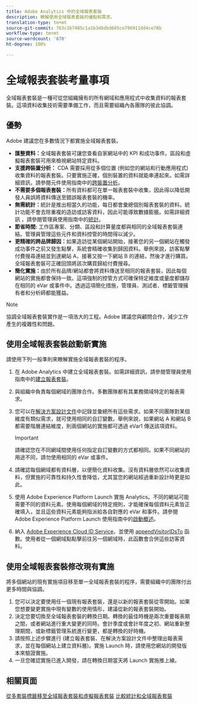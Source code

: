```yaml
---
title: Adobe Analytics 中的全域報表套裝
description: 瞭解使用全域報表套裝的優點和需求。
translation-type: tm+mt
source-git-commit: 763c1b7405c1a1b3d6dbd685ce796911dd4ce78b
workflow-type: tm+mt
source-wordcount: '878'
ht-degree: 100%

---
```



# 全域報表套裝考量事項

全域報表套裝是一種可從您組織擁有的所有網域和應用程式中收集資料的報表套裝。這項資料收集技術需要準備工作，而且需要組織內各團隊的彼此協調。

## 優勢

Adobe 建議您在多數情況下都實施全域報表套裝。

* **匯整資料：**&#x200B;全域報表套裝可讓您查看自家網站中的 KPI 和成功事件。區段和虛擬報表套裝可用來檢視網站特定資料。
* **支援跨裝置分析：** CDA 需要採用從多個位置 (例如您的網站和行動應用程式) 收集資料的報表套裝。只要實施正確，個別裝置的資料就能串連起來。如需詳細資訊，請參閱元件使用指南中的[跨裝置分析](../../components/cda/overview.md)。
* **不需要多個報表套裝：**&#x200B;所有資料都可在單一報表套裝中收集，因此得以降低開發人員誤將資料傳送至錯誤報表套裝的機率。
* **無需統計：**&#x200B;統計是推出相當久的功能，每日都會彙總個別報表套裝的資料。統計功能不會去除重複的造訪或訪客資料，因此可能導致數據膨脹。如需詳細資訊 ，請參閱管理員使用指南中的[統計](../../admin/c-manage-report-suites/rollup-report-suite.md)。
* **節省時間:** 工作區專案、分類、區段和計算量度都與相同的全域報表套裝連結。管理員管理這些元件和資料控管的時間得以減少。
* **更精確的跨品牌歸因：**&#x200B;如果造訪從某個網站開始，接著您的另一個網站在觸發成功事件之前又發生點擊，系統會精確收集到歸因資料。舉例來說，訪客點擊付費搜尋連結並到達網站 A，接著又按一下網站 B 的連結，然後才進行購買。全域報表套裝可正確回頭將該次購買歸給付費搜尋。
* **簡化實施：**&#x200B;由於所有品牌/網站都會將資料傳送至相同的報表套裝，因此每個網站的實施都會保持一致。這項強制的控管方式可確保特定維度或量度都儲存在相同的 eVar 或事件中。透過這項簡化措施，管理員、測試者、標籤管理擁有者和分析師都能獲益。

>[!NOTE]
>
> 協調全域報表套裝實作是一項浩大的工程。Adobe 建議您與顧問合作，減少工作產生的複雜性和問題。

## 使用全域報表套裝啟動新實施

請使用下列一般準則來瞭解實施全域報表套裝的程序。

1. 在 Adobe Analytics 中建立全域報表套裝。如需詳細資訊，請參閱管理員使用指南中的[建立報表套裝](../../admin/admin-console/create-report-suite.md)。
1. 與組織中負責每個網域的團隊合作。多數團隊都有其業務領域特定的報表需求。
1. 您可以在[解決方案設計文件](solution-design.md)中記錄並彙總所有這些需求。如果不同團隊對某個維度有類似需求，就可使用相同的自訂變數。舉例來說，如果網站 A 和網站 B 都需要階層連結維度，則兩個網站的實施都可透過 eVar1 傳送該項資料。

   >[!IMPORTANT]
   >
   > 請確認您在不同網域間使用任何指定自訂變數的方式都相同。如果不同網站的用途不同，請勿使用相同的 eVar 或事件。
1. 請確認每個網域都有資料層，以便簡化資料收集。沒有資料層依然可以收集資料，但實施的可靠性和持久性會降低，尤其當您的網站經過重新設計時更是如此。
1. 使用 Adobe Experience Platform Launch 實施 Analytics。不同的網站可能需要不同的資料元素。使用每個網域的特定規則，才能確保每個資料元素皆正確填入，並且這些資料元素能夠指派給各自對應的 eVar 和事件。請參閱 Adobe Experience Platform Launch 使用指南中的[啟動概述](https://docs.adobe.com/content/help/zh-Hant/launch/using/overview.html)。
1. 納入 [Adobe Experience Cloud ID Service](https://docs.adobe.com/content/help/zh-Hant/id-service/using/home.html)，並使用 [appendVisitorIDsTo](https://docs.adobe.com/content/help/zh-Hant/id-service/using/id-service-api/methods/appendvisitorid.html) 函數。使用者從一個網域點點擊前往另一個網域時，此函數會合併這些訪客資料。

## 使用全域報表套裝修改現有實施

將多個網站的現有實施項目移至單一全域報表套裝的程序，需要組織中的團隊付出更多時間與協調。

1. 您可以決定要使用任一個現有報表套裝，還是以新的報表套裝從零開始。如果您想要變更實施中現有變數的使用情形，建議從新的報表套裝開始。
2. 決定您要切換至全域報表套裝的轉換日期。轉換的最佳時機是兩次重要報表期之間，或者網站進行重大變更的同時。會計季度或會計年度之初、網站重新整理期間，或新標籤管理系統進行變更，都是轉換的好時機。
3. 請按照上述步驟進行 (建立報表套裝、在解決方案設計文件中整理出報表需求，並在每個網站上建立資料層)。實施 Launch 時，請使用您網站的開發版本來驗證實施。
4. 一旦您確認實施已進入開發，請在轉換日期當天將 Launch 實施推上線。

## 相關頁面

[從多套裝標籤移至全域報表套裝和虛擬報表套裝](../../components/vrs/vrs-considerations.md)
[比較統計和全域報表套裝](../../admin/c-manage-report-suites/rollup-report-suite.md)
